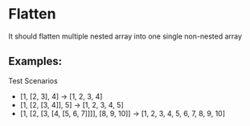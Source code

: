 # Flatten

It should flatten multiple nested array into one single non-nested array

## Examples:

Test Scenarios

- [1, [2, 3], 4] → [1, 2, 3, 4]
- [1, [2, [3, 4]], 5] → [1, 2, 3, 4, 5]
- [1, [2, [3, [4, [5, 6, 7]]]], [8, 9, 10]] → [1, 2, 3, 4, 5, 6, 7, 8, 9, 10]
